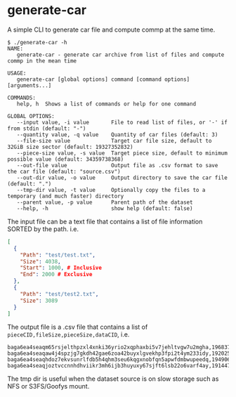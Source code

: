 # generate-car
A simple CLI to generate car file and compute commp at the same time.

```shell
$ ./generate-car -h
NAME:
   generate-car - generate car archive from list of files and compute commp in the mean time

USAGE:
   generate-car [global options] command [command options] [arguments...]

COMMANDS:
   help, h  Shows a list of commands or help for one command

GLOBAL OPTIONS:
   --input value, -i value       File to read list of files, or '-' if from stdin (default: "-")
   --quantity value, -q value    Quantity of car files (default: 3)
   --file-size value             Target car file size, default to 32GiB size sector (default: 19327352832)
   --piece-size value, -s value  Target piece size, default to minimum possible value (default: 34359738368)
   --out-file value              Output file as .csv format to save the car file (default: "source.csv")
   --out-dir value, -o value     Output directory to save the car file (default: ".")
   --tmp-dir value, -t value     Optionally copy the files to a temporary (and much faster) directory
   --parent value, -p value      Parent path of the dataset
   --help, -h                    show help (default: false)
```

The input file can be a text file that contains a list of file information SORTED by the path. i.e.
```json
[
  {
    "Path": "test/test.txt",
    "Size": 4038,
    "Start": 1000, # Inclusive
    "End": 2000 # Exclusive
  },
  {
    "Path": "test/test2.txt",
    "Size": 3089
  }
]
```

The output file is a .csv file that contains a list of `pieceCID,fileSize,pieceSize,dataCID`, i.e.
```csv
baga6ea4seaqm65rsjelthpzxl4xnki36yrio2xqphaxbi5v7jehltvgw7u2mgha,19683716501,34359738368,bafybeifvajapn6oa5wbmsxlxeffueb3ozzcuqxwcgoyradtqdukvzjaczu
baga6ea4seaqaw4j4spzjg7gkdh42gae6zoa42buyxlgvekhp3fpi2t4ym233idy,19202597332,34359738368,bafybeih7mkv4u2tdygwhnhpwfijir6pe62x653iwq2s2nlqj5r25m35hoe
baga6ea4seaqhdoz7ekvsunrlfdb5h4qhm3seu6kqgxnobfqn5apwfdmbwupeedq,19490669522,34359738368,bafybeig5ziizy3vdwqwyf37duf2vnjqmjflxuttphz563h24w7i3zmr54q
baga6ea4seaqjoztvccnnhdhviikr3mh6ijb3huyuxy67sjft6lsb22o6varf4ay,19144736460,34359738368,bafybeihictzsyioyfq6yh3rqvbdn3rj7dd3rzhojjjz7yx32nq23qgt2wa
```

The tmp dir is useful when the dataset source is on slow storage such as NFS or S3FS/Goofys mount.